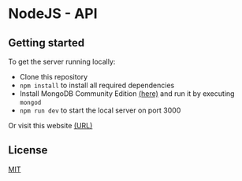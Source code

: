 # NodeJS - API

## Getting started

To get the server running locally:

- Clone this repository
- ```npm install``` to install all required dependencies
- Install MongoDB Community Edition [(here)](https://docs.mongodb.com/manual/installation/) and run it by executing ```mongod```
- ```npm run dev``` to start the local server on port 3000

Or visit this website [(URL)](https://articles-express.herokuapp.com/)

## License
[MIT](https://choosealicense.com/licenses/mit/)

